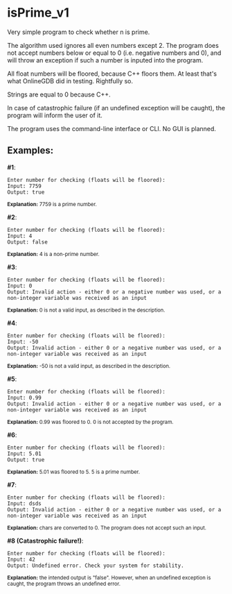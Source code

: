 # isPrime_v1
Very simple program to check whether n is prime.

The algorithm used ignores all even numbers except 2. The program does not accept numbers below or equal to 0 (i.e. negative numbers and 0), and will throw an exception if such a number is inputed into the program. 

All float numbers will be floored, because C++ floors them. At least that's what OnlineGDB did in testing. Rightfully so.

Strings are equal to 0 because C++.

In case of catastrophic failure (if an undefined exception will be caught), the program will inform the user of it.

The program uses the command-line interface or CLI. No GUI is planned.

## Examples:

**#1**:
```
Enter number for checking (floats will be floored): 
Input: 7759
Output: true
```
<sub>**Explanation:** 7759 is a prime number.</sub>

**#2**:
```
Enter number for checking (floats will be floored): 
Input: 4
Output: false
```
<sub>**Explanation:** 4 is a non-prime number.</sub>

**#3**:
```
Enter number for checking (floats will be floored): 
Input: 0
Output: Invalid action - either 0 or a negative number was used, or a non-integer variable was received as an input
```
<sub>**Explanation:** 0 is not a valid input, as described in the description.</sub>

**#4**:
```
Enter number for checking (floats will be floored): 
Input: -50
Output: Invalid action - either 0 or a negative number was used, or a non-integer variable was received as an input
```
<sub>**Explanation:** -50 is not a valid input, as described in the description.</sub>

**#5**:
```
Enter number for checking (floats will be floored): 
Input: 0.99
Output: Invalid action - either 0 or a negative number was used, or a non-integer variable was received as an input
```
<sub>**Explanation:** 0.99 was floored to 0. 0 is not accepted by the program.</sub>

**#6**:
```
Enter number for checking (floats will be floored): 
Input: 5.01
Output: true
```
<sub>**Explanation:** 5.01 was floored to 5. 5 is a prime number.</sub>

**#7**:
```
Enter number for checking (floats will be floored): 
Input: dsds
Output: Invalid action - either 0 or a negative number was used, or a non-integer variable was received as an input
```
<sub>**Explanation:** chars are converted to 0. The program does not accept such an input.</sub>

**#8 (Catastrophic failure!)**:
```
Enter number for checking (floats will be floored): 
Input: 42
Output: Undefined error. Check your system for stability.
```
<sub>**Explanation:** the intended output is "false". However, when an undefined exception is caught, the program throws an undefined error.</sub>

